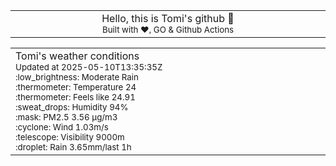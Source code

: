 
<div align="center">
<table>
<tbody>
<td align="center">
<img width="2000" height="0"><br>
Hello, this is Tomi's github 👋<br>
<sup>Built with ❤️, GO & Github Actions</sup><br>
<img width="2000" height="0">
</td>
</tbody>
</table>
</div>
<table>
<tbody>
<td align="left">
<img width="2000" height="0"><br>
Tomi's weather conditions<br>
<sup>Updated at 2025-05-10T13:35:35Z</sup><br>
<sup>:low_brightness: Moderate Rain</sup><br>
<sup>:thermometer: Temperature 24 </sup><br>
<sup>:thermometer: Feels like 24.91</sup><br>
<sup>:sweat_drops: Humidity 94%</sup><br>
<sup>:mask: PM2.5 3.56 μg/m3</sup><br>
<sup>:cyclone: Wind 1.03m/s </sup><br>
<sup>:telescope: Visibility 9000m </sup><br>
<sup>:droplet: Rain 3.65mm/last 1h </sup><br>
<img width="2000" height="0">
</td>
<td align="left">
<img width="2000" height="0"><br>
<br>
<img width="2000" height="0">
</td>
</tbody>
</table>
</div>
    